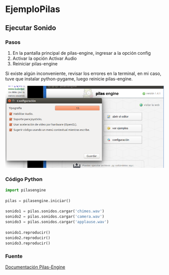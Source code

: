 # EjemploPilas
## Ejecutar Sonido 
### Pasos 
1.  En la pantalla principal de pilas-engine, ingresar a la opción config
2.  Activar la opción Activar Audio
3.  Reiniciar pilas-engine

Si existe algún inconveniente, revisar los errores en la terminal, en mi caso, tuve que instalar python-pygame, luego reinicie pilas-engine.

![alt text](https://github.com/reroes/EjemploPilas/blob/master/img001.png "Img")


### Código Python 
```python
import pilasengine

pilas = pilasengine.iniciar()

sonido1 = pilas.sonidos.cargar('chimes.wav')
sonido2 = pilas.sonidos.cargar('camera.wav')
sonido3 = pilas.sonidos.cargar('applause.wav')

sonido1.reproducir()
sonido2.reproducir()
sonido3.reproducir()

```

### Fuente

[Documentación Pilas-Engine](http://pilas.readthedocs.io/en/latest/sonidos.html)
